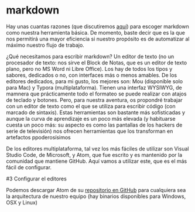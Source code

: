 # markdown

Hay unas cuantas razones (que discutiremos [aquí](/wordVersusMarkdown.md)) para escoger markdown como nuestra herramienta básica. De momento, baste decir que es la que nos permitirá una mayor eficiencia si nuestro propósito es de automatizar al máximo nuestro flujo de trabajo.

¿Qué necesitamos para escribir markdown? Un editor de texto (no un procesador de texto: nos sirve el Block de Notas, que es un editor de texto plano, pero no MS Word ni Libre Office). Los hay de todos los tipos y sabores, dedicados o no, con interfaces más o menos amables. De los editores dedicados, para mi gusto, los mejores son: Mou (disponible solo para Mac) y Typora (multiplataforma). Tienen una interfaz WYSIWYG, de mamnera que prácticamente todo el formateo se puede realizar con atajos de teclado y botones. Pero, para nuestra aventura, os propondré trabajar con un editor de texto como el que se utiliza para escribir código (con marcado de sintaxis). Estas herramientas son bastante más sofisticadas y aunque la curva de aprendizaje es un poco más elevada (y habituarse cuesta un poco más: su aspecto es como las pantallas de los hackers de serie de televisión) nos ofrecen herramientas que los transforman en artefactos ppoderosísimos

De los editores multiplataforma, tal vez los más fáciles de utilizar son Visual Studio Code, de Microsoft, y Atom, que fue escrito y es mantenido por la comunidad que mantiene GitHub. Aquí vamos a utilizar este, que es el más fácil de configurar.

#3 Configurar el editores

Podemos descargar Atom de su [repositorio en GitHub](https://atom.io/) para cualquiera sea la arquitectura de nuestro equipo (hay binarios disponibles para Windows, OSX y Linux)
